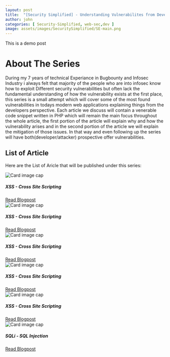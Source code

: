 ```yaml
---
layout: post
title:  "[Security Simplified] - Understanding Vulnerabilites from Developers Perespective"
author: john
categories: [ Security-Simplified, web-sec,dev ]
image: assets/images/SecuritySimplified/SE-main.png
---
```




This is a demo post


# About The Series

During my 7 years of technical Experiance in Bugbounty and Infosec Industry i always felt that majority of the people who are into infosec know how to exploit Different security vulnerabilities but often lack the fundamental understanding of how the vulnerability exists at the first place, this series is a small attempt which will cover some of the most found vulnerabilities in todays modern web applications explaining things from the developers perspective. Each article we discuss will contain a venerable code snippet written in PHP which will remain the main focus throughout the whole article, the first portion of the article will explain why and how the vulnerability arises and in the second portion of the article we will explain the mitigation of those issues. In that way and even following up the series will have both(developer/attacker) prospective offer vulnerabilities.



## List of Article

Here are the List of Aricle that will be published under this series:

<div class="container">
  <div class="row">
<div class="card" style="width: 18rem;">
  <img class="card-img-top" src="/blog/assets/images/SecuritySimplified/SE-Cards/1.png" alt="Card image cap">
  <div class="card-body">
    <h5 class="card-title">XSS - Cross Site Scripting</h5>
    <a href="#" class="btn btn-primary">Read Blogpost</a>
  </div>
</div>

<div class="card" style="width: 18rem;">
  <img class="card-img-top" src="/blog/assets/images/SecuritySimplified/SE-Cards/1.png" alt="Card image cap">
  <div class="card-body">
    <h5 class="card-title">XSS - Cross Site Scripting</h5>
    <a href="#" class="btn btn-primary">Read Blogpost</a>
  </div>
</div>
    
    
    
<div class="card" style="width: 18rem;">
  <img class="card-img-top" src="/blog/assets/images/SecuritySimplified/SE-Cards/1.png" alt="Card image cap">
  <div class="card-body">
    <h5 class="card-title">XSS - Cross Site Scripting</h5>
    <a href="#" class="btn btn-primary">Read Blogpost</a>
  </div>
</div>
    
    
    
<div class="card" style="width: 18rem;">
  <img class="card-img-top" src="/blog/assets/images/SecuritySimplified/SE-Cards/1.png" alt="Card image cap">
  <div class="card-body">
    <h5 class="card-title">XSS - Cross Site Scripting</h5>
    <a href="#" class="btn btn-primary">Read Blogpost</a>
  </div>
</div>
    
    
    
<div class="card" style="width: 18rem;">
  <img class="card-img-top" src="/blog/assets/images/SecuritySimplified/SE-Cards/1.png" alt="Card image cap">
  <div class="card-body">
    <h5 class="card-title">XSS - Cross Site Scripting</h5>
    <a href="#" class="btn btn-primary">Read Blogpost</a>
  </div>
</div>
    
    
    
    
<div class="card" style="width: 18rem;">
  <img class="card-img-top" src="/blog/assets/images/SecuritySimplified/SE-Cards/2.png" alt="Card image cap">
  <div class="card-body">
    <h5 class="card-title">SQLi - SQL Injection</h5>
    <a href="#" class="btn btn-primary">Read Blogpost</a>
  </div>
</div>
  </div>
  </div>
